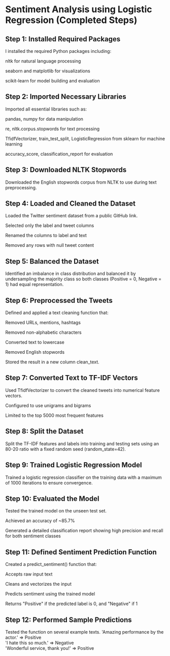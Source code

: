 # Sentiment Analysis using Logistic Regression (Completed Steps)
## Step 1: Installed Required Packages
I installed the required Python packages including:

nltk for natural language processing

seaborn and matplotlib for visualizations

scikit-learn for model building and evaluation

## Step 2: Imported Necessary Libraries
Imported all essential libraries such as:

pandas, numpy for data manipulation

re, nltk.corpus.stopwords for text processing

TfidfVectorizer, train_test_split, LogisticRegression from sklearn for machine learning

accuracy_score, classification_report for evaluation

## Step 3: Downloaded NLTK Stopwords
Downloaded the English stopwords corpus from NLTK to use during text preprocessing.

## Step 4: Loaded and Cleaned the Dataset
Loaded the Twitter sentiment dataset from a public GitHub link.

Selected only the label and tweet columns

Renamed the columns to label and text

Removed any rows with null tweet content

## Step 5: Balanced the Dataset
Identified an imbalance in class distribution and balanced it by undersampling the majority class so both classes (Positive = 0, Negative = 1) had equal representation.

## Step 6: Preprocessed the Tweets
Defined and applied a text cleaning function that:

Removed URLs, mentions, hashtags

Removed non-alphabetic characters

Converted text to lowercase

Removed English stopwords

Stored the result in a new column clean_text.

## Step 7: Converted Text to TF-IDF Vectors
Used TfidfVectorizer to convert the cleaned tweets into numerical feature vectors.

Configured to use unigrams and bigrams

Limited to the top 5000 most frequent features

## Step 8: Split the Dataset
Split the TF-IDF features and labels into training and testing sets using an 80-20 ratio with a fixed random seed (random_state=42).

## Step 9: Trained Logistic Regression Model
Trained a logistic regression classifier on the training data with a maximum of 1000 iterations to ensure convergence.

## Step 10: Evaluated the Model
Tested the trained model on the unseen test set.

Achieved an accuracy of ~85.7%

Generated a detailed classification report showing high precision and recall for both sentiment classes

## Step 11: Defined Sentiment Prediction Function
Created a predict_sentiment() function that:

Accepts raw input text

Cleans and vectorizes the input

Predicts sentiment using the trained model

Returns "Positive" if the predicted label is 0, and "Negative" if 1

## Step 12: Performed Sample Predictions
Tested the function on several example texts.
'Amazing performance by the actor.' => Positive  
'I hate this so much.' => Negative  
'Wonderful service, thank you!' => Positive  
